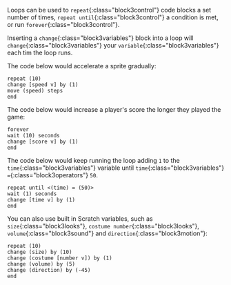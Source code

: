 Loops can be used to `repeat`{:class="block3control"} code blocks a set number of times, `repeat until`{:class="block3control"} a condition is met, or run `forever`{:class="block3control"}.

Inserting a `change`{:class="block3variables"} block into a loop will `change`{:class="block3variables"} your `variable`{:class="block3variables"} each tim the loop runs.

The code below would accelerate a sprite gradually:

```blocks3
repeat (10)
change [speed v] by (1)
move (speed) steps
end
```

The code below would increase a player's score the longer they played the game:

```blocks3
forever
wait (10) seconds
change [score v] by (1)
end
```

The code below would keep running the loop adding `1` to the `time`{:class="block3variables"} variable until `time`{:class="block3variables"} `=`{:class="block3operators"} `50`.

```blocks3
repeat until <(time) = (50)>
wait (1) seconds
change [time v] by (1)
end
```

You can also use built in Scratch variables, such as `size`{:class="block3looks"}, `costume number`{:class="block3looks"}, `volume`{:class="block3sound"} and `direction`{:class="block3motion"}:

```blocks3
repeat (10)
change (size) by (10)
change (costume [number v]) by (1)
change (volume) by (5)
change (direction) by (-45)
end
```  


